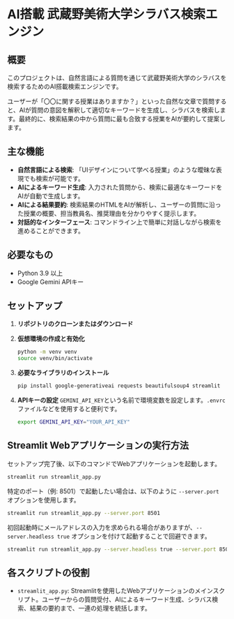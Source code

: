 # AI搭載 武蔵野美術大学シラバス検索エンジン

## 概要

このプロジェクトは、自然言語による質問を通じて武蔵野美術大学のシラバスを検索するためのAI搭載検索エンジンです。

ユーザーが「〇〇に関する授業はありますか？」といった自然な文章で質問すると、AIが質問の意図を解釈して適切なキーワードを生成し、シラバスを検索します。最終的に、検索結果の中から質問に最も合致する授業をAIが要約して提案します。

## 主な機能

-   **自然言語による検索**: 「UIデザインについて学べる授業」のような曖昧な表現でも検索が可能です。
-   **AIによるキーワード生成**: 入力された質問から、検索に最適なキーワードをAIが自動で生成します。
-   **AIによる結果要約**: 検索結果のHTMLをAIが解析し、ユーザーの質問に沿った授業の概要、担当教員名、推奨理由を分かりやすく提示します。
-   **対話的なインターフェース**: コマンドライン上で簡単に対話しながら検索を進めることができます。

## 必要なもの

-   Python 3.9 以上
-   Google Gemini APIキー

## セットアップ

1.  **リポジトリのクローンまたはダウンロード**

2.  **仮想環境の作成と有効化**
    ```bash
    python -m venv venv
    source venv/bin/activate
    ```

3.  **必要なライブラリのインストール**
    ```bash
    pip install google-generativeai requests beautifulsoup4 streamlit
    ```

4.  **APIキーの設定**
    `GEMINI_API_KEY`という名前で環境変数を設定します。`.envrc`ファイルなどを使用すると便利です。
    ```bash
    export GEMINI_API_KEY="YOUR_API_KEY"
    ```

## Streamlit Webアプリケーションの実行方法

セットアップ完了後、以下のコマンドでWebアプリケーションを起動します。

```bash
streamlit run streamlit_app.py
```

特定のポート（例: 8501）で起動したい場合は、以下のように `--server.port` オプションを使用します。

```bash
streamlit run streamlit_app.py --server.port 8501
```

初回起動時にメールアドレスの入力を求められる場合がありますが、`--server.headless true` オプションを付けて起動することで回避できます。

```bash
streamlit run streamlit_app.py --server.headless true --server.port 8501
```

## 各スクリプトの役割

-   `streamlit_app.py`: Streamlitを使用したWebアプリケーションのメインスクリプト。ユーザーからの質問受付、AIによるキーワード生成、シラバス検索、結果の要約まで、一連の処理を統括します。
